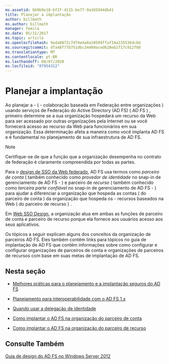 ```yaml
---
ms.assetid: bb9b9e18-bf2f-4115-be77-9a165944db41
title: Planejar a implantação
author: billmath
ms.author: billmath
manager: femila
ms.date: 05/31/2017
ms.topic: article
ms.openlocfilehash: 9ada8872c7d74e4a0a10504ffaf34a235536dcbb
ms.sourcegitcommit: dfa48f77b751dbc34409aced628eb2f17c912f08
ms.translationtype: MT
ms.contentlocale: pt-BR
ms.lasthandoff: 08/07/2020
ms.locfileid: "87954312"
---
```

# <a name="planning-your-deployment"></a>Planejar a implantação

Ao planejar a \- \( \- colaboração baseada em Federação entre organizações \) usando serviços de Federação do Active Directory (AD FS) \( AD FS \) , primeiro determine se a sua organização hospedará um recurso da Web para ser acessado por outras organizações pela Internet ou se você fornecerá acesso ao recurso da Web para funcionários em sua organização. Essa determinação afeta a maneira como você implanta AD FS e é fundamental no planejamento de sua infraestrutura de AD FS.

> [!NOTE]
> Certifique-se de que a função que a organização desempenha no contrato de federação é claramente compreendida por todas as partes.

Para o [design de SSO da Web federado](Federated-Web-SSO-Design.md), AD FS usa termos como *parceiro de conta* \( também conhecido como *provedor de identidade* no snap-in de gerenciamento de AD FS \- \) e parceiro de *recurso* \( também conhecido como *terceira parte confiável* no snap-in de gerenciamento de AD FS \- \) para ajudar a diferenciar a organização que hospeda as contas \( do parceiro de conta \) da organização que hospeda os \- recursos baseados na Web \( do parceiro de recurso \) .

Em [Web SSO Design](Web-SSO-Design.md), a organização atua em ambas as funções de parceiro de conta e parceiro de recurso porque ela fornece aos usuários acesso aos seus aplicativos.

Os tópicos a seguir explicam alguns dos conceitos da organização de parceiros AD FS. Eles também contêm links para tópicos no guia de implantação de AD FS que contêm informações sobre como configurar e configurar organizações de parceiros de conta e organizações de parceiros de recursos com base em suas metas de implantação de AD FS.

## <a name="in-this-section"></a>Nesta seção

-   [Melhores práticas para o planejamento e a implantação seguros do AD FS](Best-Practices-for-Secure-Planning-and-Deployment-of-AD-FS.md)

-   [Planejamento para interoperabilidade com o AD FS 1.x](Planning-for-Interoperability-with-AD-FS-1.x.md)

-   [Quando usar a delegação de identidade](When-to-Use-Identity-Delegation.md)

-   [Como implantar o AD FS na organização do parceiro de conta](Deploying-AD-FS-in-the-Account-Partner-Organization-2012.md)

-   [Como implantar o AD FS na organização do parceiro de recurso](Deploying-AD-FS-in-the-Resource-Partner-Organization-2012.md)

## <a name="see-also"></a>Consulte Também
[Guia de design do AD FS no Windows Server 2012](AD-FS-Design-Guide-in-Windows-Server-2012.md)


